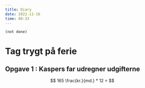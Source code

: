 ```yaml
---
title: Diary
date: 2022-11-16
time: 08:33
---
```


```tasks
(not done)
```

# Tag trygt på ferie



## Opgave 1 : Kaspers far udregner udgifterne

$$
165 \frac{kr.}{md.} * 12 = 
$$